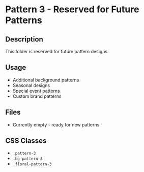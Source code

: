 # Pattern 3 - Reserved for Future Patterns

## Description
This folder is reserved for future pattern designs.

## Usage
- Additional background patterns
- Seasonal designs
- Special event patterns
- Custom brand patterns

## Files
- Currently empty - ready for new patterns

## CSS Classes
- `.pattern-3`
- `.bg-pattern-3`
- `.floral-pattern-3`
